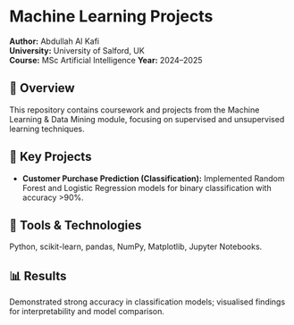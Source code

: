 # Machine Learning Projects

**Author:** Abdullah Al Kafi  
**University:** University of Salford, UK  
**Course:** MSc Artificial Intelligence 
**Year:** 2024–2025  

## 📘 Overview
This repository contains coursework and projects from the Machine Learning & Data Mining module, focusing on supervised and unsupervised learning techniques.

## 🧠 Key Projects
- **Customer Purchase Prediction (Classification):** Implemented Random Forest and Logistic Regression models for binary classification with accuracy >90%.  

## 🧰 Tools & Technologies
Python, scikit-learn, pandas, NumPy, Matplotlib, Jupyter Notebooks.

## 📊 Results
Demonstrated strong accuracy in classification models; visualised findings for interpretability and model comparison.
